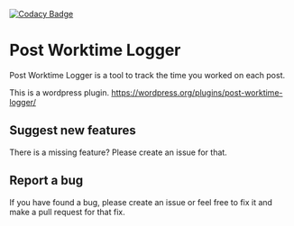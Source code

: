[![Codacy Badge](https://api.codacy.com/project/badge/Grade/ec1ee9f6188548b1b2694e7ce3298399)](https://www.codacy.com/app/patrick-hausmann/post-worktime-logger?utm_source=github.com&amp;utm_medium=referral&amp;utm_content=blackus3r/post-worktime-logger&amp;utm_campaign=Badge_Grade)

# Post Worktime Logger

Post Worktime Logger is a tool to track the time you worked on each post.

This is a wordpress plugin. https://wordpress.org/plugins/post-worktime-logger/

## Suggest new features

There is a missing feature? Please create an issue for that.

## Report a bug

If you have found a bug, please create an issue or feel free to fix it and make a pull request for that fix.

